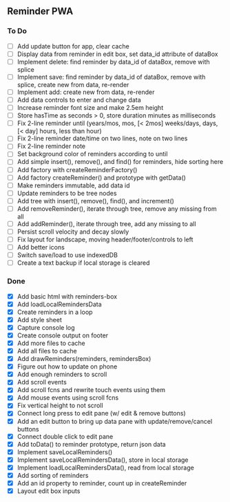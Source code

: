 ## Reminder PWA
### To Do
- [ ] Add update button for app, clear cache
- [ ] Display data from reminder in edit box, set data_id attribute of dataBox
- [ ] Implement delete: find reminder by data_id of dataBox, remove with splice
- [ ] Implement save: find reminder by data_id of dataBox, remove with splice, create new from data, re-render
- [ ] Implement add: create new from data, re-render
- [ ] Add data controls to enter and change data
- [ ] Increase reminder font size and make 2.5em height
- [ ] Store hasTime as seconds > 0, store duration minutes as milliseconds
- [ ] Fix 2-line reminder until (years/mos, mos, [< 2mos] weeks/days, days, [< day]  hours, less than hour)
- [ ] Fix 2-line reminder date/time on two lines, note on two lines
- [ ] Fix 2-line reminder note
- [ ] Set background color of reminders according to until
- [ ] Add simple insert(), remove(), and find() for reminders, hide sorting here
- [ ] Add factory with createReminderFactory()
- [ ] Add factory createReminder() and prototype with getData()
- [ ] Make reminders immutable, add data id
- [ ] Update reminders to be tree nodes
- [ ] Add tree with insert(), remove(), find(), and increment()
- [ ] Add removeReminder(), iterate through tree, remove any missing from all
- [ ] Add addReminder(), iterate through tree, add any missing to all
- [ ] Persist scroll velocity and decay slowly
- [ ] Fix layout for landscape, moving header/footer/controls to left
- [ ] Add better icons
- [ ] Switch save/load to use indexedDB
- [ ] Create a text backup if local storage is cleared
### Done
- [x] Add basic html with reminders-box
- [x] Add loadLocalRemindersData
- [x] Create reminders in a loop
- [x] Add style sheet
- [x] Capture console log
- [x] Create console output on footer
- [x] Add more files to cache
- [x] Add all files to cache
- [x] Add drawReminders(reminders, remindersBox)
- [x] Figure out how to update on phone
- [x] Add enough reminders to scroll
- [x] Add scroll events
- [x] Add scroll fcns and rewrite touch events using them
- [x] Add mouse events using scroll fcns
- [x] Fix vertical height to not scroll
- [x] Connect long press to edit pane (w/ edit & remove buttons)
- [x] Add an edit button to bring up data pane with update/remove/cancel buttons
- [x] Connect double click to edit pane
- [x] Add toData() to reminder prototype, return json data
- [x] Implement saveLocalReminders()
- [x] Implement saveLocalRemindersData(), store in local storage 
- [x] Implement loadLocalRemindersData(), read from local storage 
- [x] Add sorting of reminders
- [x] Add an id property to reminder, count up in createReminder
- [x] Layout edit box inputs
